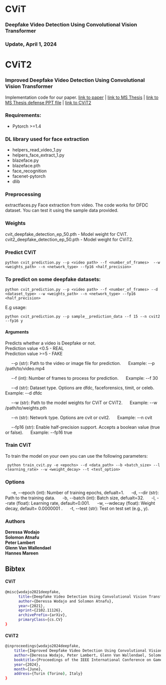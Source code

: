 # CViT
### Deepfake Video Detection Using Convolutional Vision Transformer

### Update, April 1, 2024

# CViT2
### Improved Deepfake Video Detection Using Convolutional Vision Transformer

Implementation code for our paper. 
[link to paper](https://arxiv.org/abs/2102.11126) | [link to MS Thesis](http://etd.aau.edu.et/handle/123456789/24209) | [link to MS Thesis defense PPT file](https://github.com/erprogs/CViT/blob/main/CViT.pptx)      | [link to CViT2](comingsoon)

### Requirements:
* Pytorch >=1.4

### DL library used for face extraction
   * helpers_read_video_1.py
   * helpers_face_extract_1.py
   * blazeface.py
   * blazeface.pth
   * face_recognition
   * facenet-pytorch
   * dlib

### Preprocessing

extractfaces.py
    Face extraction from video.
    The code works for DFDC dataset. You can test it using the sample data provided.

### Weights
cvit_deepfake_detection_ep_50.pth - Model weight for CViT. <br />
cvit2_deepfake_detection_ep_50.pth - Model weight for CViT2. <br />

### Predict CViT 

```python cvit_prediction.py --p <video path> --f <number_of_frames>  --w <weights_path> --n <network_type> --fp16 <half_precision>```

### To predict on some deepfake datasets:

```python cvit_prediction.py --p <video path> --f <number_of_frames> --d <dataset_type> --w <weights_path> --n <network_type> --fp16 <half_precision>```

E.g usage:

```python cvit_prediction.py --p sample__prediction_data --f 15 --n cvit2 --fp16 y ```


#### Arguments

Predicts whether a video is Deepfake or not.<br />
Prediction value <0.5 - REAL <br />
Prediction value >=5  - FAKE

&nbsp;&nbsp;&nbsp;&nbsp; --p (str): Path to the video or image file for prediction.
&nbsp;&nbsp;&nbsp;&nbsp;    Example: --p /path/to/video.mp4

&nbsp;&nbsp;&nbsp;&nbsp; --f (int): Number of frames to process for prediction.
&nbsp;&nbsp;&nbsp;&nbsp;    Example: --f 30

&nbsp;&nbsp;&nbsp;&nbsp; --d (str): Dataset type. Options are dfdc, faceforensics, timit, or celeb.
&nbsp;&nbsp;&nbsp;&nbsp;    Example: --d dfdc

&nbsp;&nbsp;&nbsp;&nbsp; --w (str): Path to the model weights for CViT or CViT2.
&nbsp;&nbsp;&nbsp;&nbsp;    Example: --w /path/to/weights.pth

&nbsp;&nbsp;&nbsp;&nbsp; --n (str): Network type. Options are cvit or cvit2.
&nbsp;&nbsp;&nbsp;&nbsp;    Example: --n cvit

&nbsp;&nbsp;&nbsp;&nbsp; --fp16 (str): Enable half-precision support. Accepts a boolean value (true or false).
&nbsp;&nbsp;&nbsp;&nbsp;    Example: --fp16 true


### Train CViT
To train the model on your own you can use the following parameters:<br />

``` python train_cvit.py -e <epochs> --d <data_path> --b <batch_size> --l <learning_rate> --w <weight_decay> --t <test_option>```

### Options

&nbsp;&nbsp;&nbsp;&nbsp; -e, --epoch (int): Number of training epochs, defualt=1.
&nbsp;&nbsp;&nbsp;&nbsp; -d, --dir (str): Path to the training data.
&nbsp;&nbsp;&nbsp;&nbsp; -b, --batch (int): Batch size, defualt=32.
&nbsp;&nbsp;&nbsp;&nbsp; -l, --rate (float): Learning rate, default=0.001.
&nbsp;&nbsp;&nbsp;&nbsp; -w, --wdecay (float): Weight decay, default= 0.0000001 .
&nbsp;&nbsp;&nbsp;&nbsp; -t, --test (str): Test on test set (e.g., y).


### Authors
**Deressa Wodajo** <br />
**Solomon Atnafu** <br />
**Peter Lambert** <br />
**Glenn Van Wallendael** <br />
**Hannes Mareen** <br />

## Bibtex
#### CViT
```bash
@misc{wodajo2021deepfake,
      title={Deepfake Video Detection Using Convolutional Vision Transformer}, 
      author={Deressa Wodajo and Solomon Atnafu},
      year={2021},
      eprint={2102.11126},
      archivePrefix={arXiv},
      primaryClass={cs.CV}
}
```
#### CViT2
```bash
@inproceedings{wodajo2024deepfake,
    title={Improved Deepfake Video Detection Using Convolutional Vision Transformer},
    author={Deressa Wodajo, Peter Lambert, Glenn Van Wallendael, Solomon Atnafu and Hannes Mareen},
    booktitle={Proceedings of the IEEE International Conference on Games, Entertainment & Media (GEM)},
    year={2024},
    month={June},
    address={Turin (Torino), Italy}
}
```

